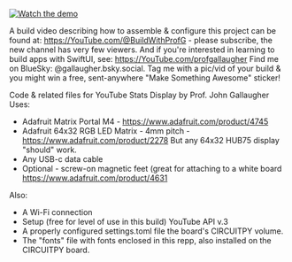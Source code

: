 [![Watch the demo](https://img.youtube.com/vi/vdzAB8LIbmQ/0.jpg)](https://youtu.be/vdzAB8LIbmQ)

A build video describing how to assemble & configure this project can be found at:
https://YouTube.com/@BuildWithProfG - please subscribe, the new channel has very few viewers.
And if you're interested in learning to build apps with SwiftUI, see: https://YouTube.com/profgallaugher
Find me on BlueSky: @gallaugher.bsky.social. Tag me with a pic/vid of your build & you might win a free, sent-anywhere "Make Something Awesome" sticker!

Code & related files for YouTube Stats Display by Prof. John Gallaugher
Uses:
- Adafruit Matrix Portal M4 - https://www.adafruit.com/product/4745
- Adafruit 64x32 RGB LED Matrix - 4mm pitch - https://www.adafruit.com/product/2278
  But any 64x32 HUB75 display "should" work.
- Any USB-c data cable
- Optional - screw-on magnetic feet (great for attaching to a white board
  https://www.adafruit.com/product/4631

Also:
- A Wi-Fi connection
- Setup (free for level of use in this build) YouTube API v.3
- A properly configured settings.toml file the board's CIRCUITPY volume.
- The "fonts" file with fonts enclosed in this repp, also installed on the CIRCUITPY board.
